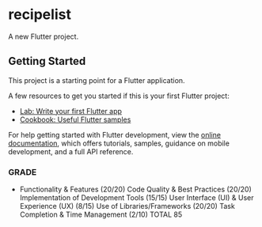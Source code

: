 # recipelist

A new Flutter project.

## Getting Started

This project is a starting point for a Flutter application.

A few resources to get you started if this is your first Flutter project:

- [Lab: Write your first Flutter app](https://docs.flutter.dev/get-started/codelab)
- [Cookbook: Useful Flutter samples](https://docs.flutter.dev/cookbook)

For help getting started with Flutter development, view the
[online documentation](https://docs.flutter.dev/), which offers tutorials,
samples, guidance on mobile development, and a full API reference.

### GRADE

- Functionality & Features (20/20)
  Code Quality & Best Practices (20/20)
  Implementation of Development Tools (15/15)
  User Interface (UI) & User Experience (UX) (8/15)
  Use of Libraries/Frameworks (20/20)
  Task Completion & Time Management (2/10)
  TOTAL 85
